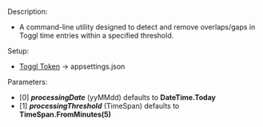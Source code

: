 Description:
  - A command-line utility designed to detect and remove overlaps/gaps in Toggl time entries within a specified threshold.

Setup:
  - [Toggl Token](https://support.toggl.com/en/articles/3116844-where-is-my-api-key-located) -> appsettings.json

Parameters:
  - [0] ***processingDate*** (yyMMdd) defaults to **DateTime.Today**
  - [1] ***processingThreshold*** (TimeSpan) defaults to **TimeSpan.FromMinutes(5)**
